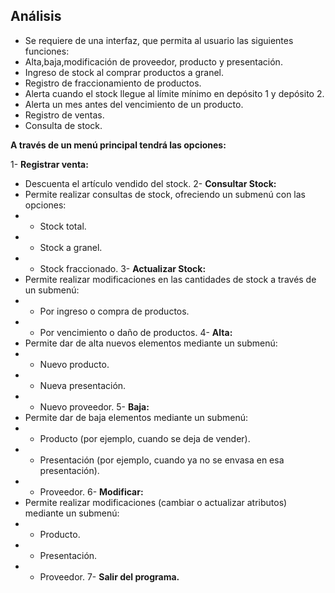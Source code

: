 ## **Análisis**

- Se requiere de una interfaz, que permita al usuario las siguientes funciones: 
- Alta,baja,modificación de proveedor, producto y presentación.
- Ingreso de stock al comprar productos a granel.
- Registro de fraccionamiento de productos.
- Alerta cuando el stock llegue al límite mínimo en depósito 1 y depósito 2.
- Alerta un mes antes del vencimiento de un producto.
- Registro de ventas.
- Consulta de stock.


**A través de un menú principal tendrá las opciones:**

1- **Registrar venta:**
- Descuenta el artículo vendido del stock.
2- **Consultar Stock:**
- Permite realizar consultas de stock, ofreciendo un submenú con las opciones:
- - Stock total.
- - Stock a granel.
- - Stock fraccionado.
3- **Actualizar Stock:**
- Permite realizar modificaciones en las cantidades de stock a través de un submenú:
- - Por ingreso o compra de productos.
- - Por vencimiento o daño de productos.
4- **Alta:**
- Permite dar de alta nuevos elementos mediante un submenú:
- - Nuevo producto.
- - Nueva presentación.
- - Nuevo proveedor.
5- **Baja:** 
- Permite dar de baja elementos mediante un submenú:
- - Producto (por ejemplo, cuando se deja de vender).
- - Presentación (por ejemplo, cuando ya no se envasa en esa presentación).
- - Proveedor.
6- **Modificar:**
- Permite realizar modificaciones (cambiar o actualizar atributos) mediante un submenú:
- - Producto.
- - Presentación.
- - Proveedor.
7- **Salir del programa.**

